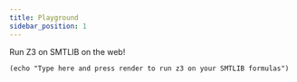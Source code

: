 ```yaml
---
title: Playground
sidebar_position: 1
---
```


Run Z3 on SMTLIB on the web! 

```z3 
(echo "Type here and press render to run z3 on your SMTLIB formulas") 
```